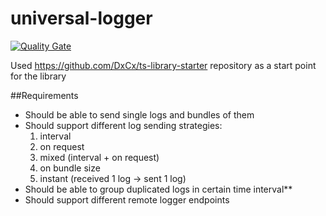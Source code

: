# universal-logger

[![Quality Gate](https://sonarcloud.io/api/badges/gate?key=universal-logger)](https://sonarcloud.io/dashboard/index/universal-logger)

Used https://github.com/DxCx/ts-library-starter repository as a start point for the library

##Requirements

* Should be able to send single logs and bundles of them
* Should support different log sending strategies:
  1. interval
  2. on request
  3. mixed (interval + on request)
  4. on bundle size
  5. instant (received 1 log -> sent 1 log)
* Should be able to group duplicated logs in certain time interval**
* Should support different remote logger endpoints
